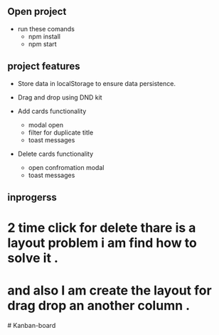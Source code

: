 ## Open project

- run these comands
    - npm install
    - npm start 

## project features

- Store data in localStorage to ensure data persistence.

- Drag and drop using DND kit

- Add cards functionality 
    - modal open 
    - filter for duplicate title
    - toast messages 

- Delete cards functionality 
    - open confromation modal
    - toast messages 

## inprogerss
# 2 time click for delete thare is a layout problem i am find how to solve it . 
# and also I am create the layout for drag drop an another column .     
#   K a n b a n - b o a r d  
 